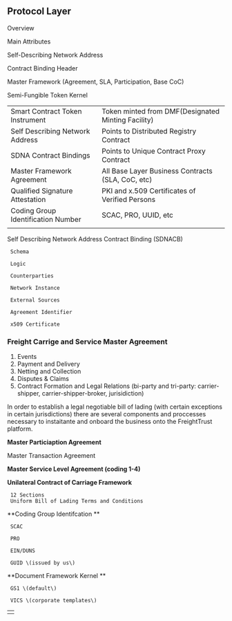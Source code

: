 ## Protocol Layer

Overview

Main Attributes



Self-Describing Network Address

Contract Binding Header

Master Framework \(Agreement, SLA, Participation, Base CoC\)

Semi-Fungible Token Kernel



|  |  |
| :--- | :--- |
| Smart Contract Token Instrument | Token minted from DMF\(Designated Minting Facility\) |
| Self Describing Network Address | Points to Distributed Registry Contract |
| SDNA Contract Bindings | Points to Unique Contract Proxy Contract |
| Master Framework Agreement | All Base Layer Business Contracts \(SLA, CoC, etc\) |
| Qualified Signature Attestation | PKI and x.509 Certificates of Verified Persons |
| Coding Group Identification Number | SCAC, PRO, UUID, etc |
|  |  |

Self Describing Network Address Contract Binding \(SDNACB\)

```
 Schema

 Logic

 Counterparties

 Network Instance

 External Sources

 Agreement Identifier

 x509 Certificate
```

### Freight Carrige and Service Master Agreement

1. Events
2. Payment and Delivery 
3. Netting and Collection
4. Disputes & Claims
5. Contract Formation and Legal Relations \(bi-party and tri-party: carrier-shipper, carrier-shipper-broker, jurisidiction\)

In order to establish a legal negotiable bill of lading \(with certain exceptions in certain jurisdictions\) there are several components and proccesses necessary to instaitante and onboard the business onto the FreightTrust platform.

**Master Particiaption Agreement**

Master Transaction Agreement

**Master Service Level Agreement  \(coding 1-4\)**

**Unilateral Contract of Carriage Framework**

```
 12 Sections   
 Uniform Bill of Lading Terms and Conditions
```

**Coding Group Identifcation **

```
 SCAC

 PRO

 EIN/DUNS

 GUID \(issued by us\)
```

**Document Framework Kernel **

```
 GS1 \(default\)

 VICS \(corporate templates\)
```

|  |
| :---: |
|  |



